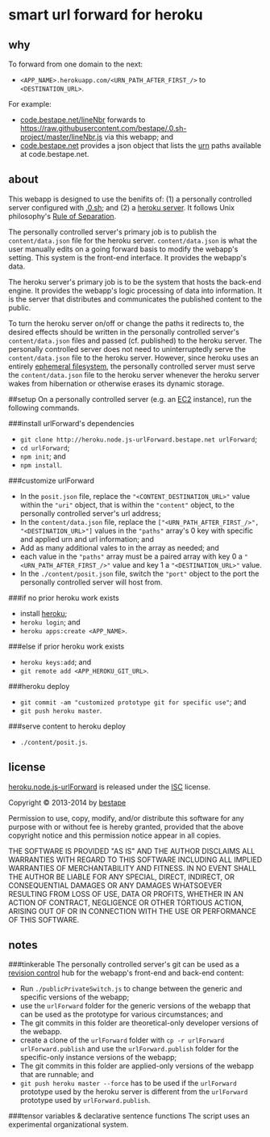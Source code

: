 # smart url forward for heroku
## why
To forward from one domain to the next: 
* `<APP_NAME>.herokuapp.com/<URN_PATH_AFTER_FIRST_/>` to `<DESTINATION_URL>`.

For example:
* [code.bestape.net/lineNbr](http://code.bestape.net/lineNbr) forwards to https://raw.githubusercontent.com/bestape/.0.sh-project/master/lineNbr.js via this webapp; and
* [code.bestape.net](http://code.bestape.net) provides a json object that lists the [urn](https://en.wikipedia.org/wiki/Uniform_resource_name) paths available at code.bestape.net. 

## about
This webapp is designed to use the benifits of: (1) a personally controlled server configured with [.0.sh](http://0.sh.bestape.net); and (2) a [heroku server](https://en.wikipedia.org/wiki/Heroku). It follows Unix philosophy's [Rule of Separation](https://en.wikipedia.org/wiki/Unix_philosophy#Eric_Raymond.E2.80.99s_17_Unix_Rules). 

The personally controlled server's primary job is to publish the `content/data.json` file for the heroku server. `content/data.json` is what the user manually edits on a going forward basis to modify the webapp's setting. This system is the front-end interface. It provides the webapp's data.

The heroku server's primary job is to be the system that hosts the back-end engine. It provides the webapp's logic processing of data into information. It is the server that distributes and communicates the published content to the public.

To turn the heroku server on/off or change the paths it redirects to, the desired effects should be written in the personally controlled server's `content/data.json` files and passed (cf. published) to the heroku server. The personally controlled server does not need to uninterruptedly serve the `content/data.json` file to the heroku server. However, since heroku uses an entirely [ephemeral filesystem](https://devcenter.heroku.com/articles/dynos#ephemeral-filesystem), the personally controlled server must serve the `content/data.json` file to the heroku server whenever the heroku server wakes from hibernation or otherwise erases its dynamic storage.

##setup
On a personally controlled server (e.g. an [EC2](https://aws.amazon.com/ec2) instance), run the following commands.

###install urlForward's dependencies
* `git clone http://heroku.node.js-urlForward.bestape.net urlForward`;
* `cd urlForward`;
* `npm init`; and
* `npm install`.

###customize urlForward
* In the `posit.json` file, replace the `"<CONTENT_DESTINATION_URL>"` value within the `"uri"` object, that is within the `"content"` object, to the personally controlled server's url address;
* In the `content/data.json` file, replace the `["<URN_PATH_AFTER_FIRST_/>", "<DESTINATION_URL>"]` values in the `"paths"` array's 0 key with specific and applied urn and url information; and
 * Add as many additional vales to in the array as needed; and
 * each value in the `"paths"` array must be a paired array with key 0 a `"<URN_PATH_AFTER_FIRST_/>"` value and key 1 a `"<DESTINATION_URL>"` value.
* In the `./content/posit.json` file, switch the `"port"` object to the port the personally controlled server will host from.

###if no prior heroku work exists
* install [heroku](https://toolbelt.heroku.com);
* `heroku login`; and
* `heroku apps:create <APP_NAME>`.

###else if prior heroku work exists
* `heroku keys:add`; and
* `git remote add <APP_HEROKU_GIT_URL>`. 

###heroku deploy
* `git commit -am "customized prototype git for specific use"`; and
* `git push heroku master`.

###serve content to heroku deploy
* `./content/posit.js`.

## license
[heroku.node.js-urlForward](http://heroku.node.js-urlForward.bestape.net) is released under the [ISC](http://www.isc.org/downloads/software-support-policy/isc-license) license.

Copyright &copy; 2013-2014 by [bestape](mailto:heroku.node.js-urlForward@bestape.net) 

Permission to use, copy, modify, and/or distribute this software for any purpose with or without fee is hereby granted, provided that the above copyright notice and this permission notice appear in all copies.

THE SOFTWARE IS PROVIDED "AS IS" AND THE AUTHOR DISCLAIMS ALL WARRANTIES WITH REGARD TO THIS SOFTWARE INCLUDING ALL IMPLIED WARRANTIES OF MERCHANTABILITY AND FITNESS. IN NO EVENT SHALL THE AUTHOR BE LIABLE FOR ANY SPECIAL, DIRECT, INDIRECT, OR CONSEQUENTIAL DAMAGES OR ANY DAMAGES WHATSOEVER RESULTING FROM LOSS OF USE, DATA OR PROFITS, WHETHER IN AN ACTION OF CONTRACT, NEGLIGENCE OR OTHER TORTIOUS ACTION, ARISING OUT OF OR IN CONNECTION WITH THE USE OR PERFORMANCE OF THIS SOFTWARE.

## notes
###tinkerable
The personally controlled server's git can be used as a [revision control](https://en.wikipedia.org/wiki/Source_code_management) hub for the webapp's front-end and back-end content: 
* Run `./publicPrivateSwitch.js` to change between the generic and specific versions of the webapp; 
* use the `urlForward` folder for the generic versions of the webapp that can be used as the prototype for various circumstances; and
 * The git commits in this folder are theoretical-only developer versions of the webapp.
* create a clone of the `urlForward` folder with `cp -r urlForward urlForward.publish` and use the `urlForward.publish` folder for the specific-only instance versions of the webapp;
 * The git commits in this folder are applied-only versions of the webapp that are runnable; and
 * `git push heroku master --force` has to be used if the `urlForward` prototype used by the heroku server is different from the `urlForward` prototype used by `urlForward.publish`. 

###tensor variables & declarative sentence functions
The script uses an experimental organizational system. 
